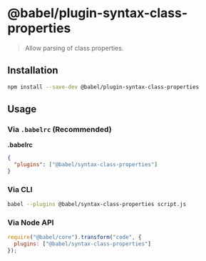 # @babel/plugin-syntax-class-properties

> Allow parsing of class properties.

## Installation

```sh
npm install --save-dev @babel/plugin-syntax-class-properties
```

## Usage

### Via `.babelrc` (Recommended)

**.babelrc**

```json
{
  "plugins": ["@babel/syntax-class-properties"]
}
```

### Via CLI

```sh
babel --plugins @babel/syntax-class-properties script.js
```

### Via Node API

```javascript
require("@babel/core").transform("code", {
  plugins: ["@babel/syntax-class-properties"]
});
```
